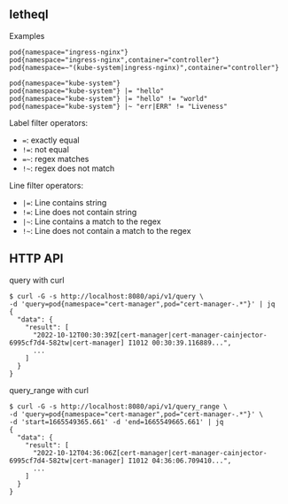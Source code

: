 ## letheql

Examples
```
pod{namespace="ingress-nginx"}
pod{namespace="ingress-nginx",container="controller"}
pod{namespace=~"(kube-system|ingress-nginx)",container="controller"}

pod{namespace="kube-system"}
pod{namespace="kube-system"} |= "hello"
pod{namespace="kube-system"} |= "hello" != "world"
pod{namespace="kube-system"} |~ "err|ERR" != "Liveness"
```


Label filter operators:
* `=`: exactly equal
* `!=`: not equal
* `=~`: regex matches
* `!~`: regex does not match

Line filter operators:
* `|=`: Line contains string
* `!=`: Line does not contain string
* `|~`: Line contains a match to the regex
* `!~`: Line does not contain a match to the regex


## HTTP API

query with curl
```shell
$ curl -G -s http://localhost:8080/api/v1/query \
-d 'query=pod{namespace="cert-manager",pod="cert-manager-.*"}' | jq
{
  "data": {
    "result": [
      "2022-10-12T00:30:39Z[cert-manager|cert-manager-cainjector-6995cf7d4-582tw|cert-manager] I1012 00:30:39.116889...",
      ...
    ]
  }
}
```

query_range with curl
```shell
$ curl -G -s http://localhost:8080/api/v1/query_range \
-d 'query=pod{namespace="cert-manager",pod="cert-manager-.*"}' \
-d 'start=1665549365.661' -d 'end=1665549665.661' | jq
{
  "data": {
    "result": [
      "2022-10-12T04:36:06Z[cert-manager|cert-manager-cainjector-6995cf7d4-582tw|cert-manager] I1012 04:36:06.709410...",
      ...
    ]
  }
}
```
